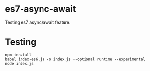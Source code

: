 # es7-async-await
Testing es7 async/await feature.

# Testing
```
npm innstall
babel index-es6.js -o index.js --optional runtime --experimental
node index.js
```
